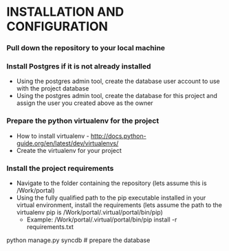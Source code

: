 # INSTALLATION AND CONFIGURATION

### Pull down the repository to your local machine

### Install Postgres if it is not already installed
* Using the postgres admin tool, create the database user account to use with the project database
* Using the postgres admin tool, create the database for this project and assign the user you created above as the owner

### Prepare the python virtualenv for the project
* How to install virtualenv - http://docs.python-guide.org/en/latest/dev/virtualenvs/
* Create the virtualenv for your project


### Install the project requirements
* Navigate to the folder containing the repository (lets assume this is /Work/portal)
* Using the fully qualified path to the pip executable installed in your virtual environment, install the requirements (lets assume the path to the virtualenv pip is /Work/portal/.virtual/portal/bin/pip)
    * Example: /Work/portal/.virtual/portal/bin/pip install -r requirements.txt

python manage.py syncdb # prepare the database

